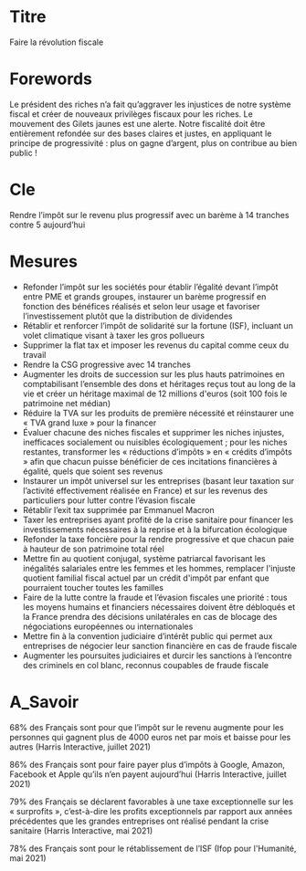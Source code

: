 # Titre

Faire la révolution fiscale
# Forewords

Le président des riches n’a fait qu’aggraver les injustices de notre système fiscal et créer de nouveaux privilèges fiscaux pour les riches. Le mouvement des Gilets jaunes est une alerte. Notre fiscalité doit être entièrement refondée sur des bases claires et justes, en appliquant le principe de progressivité : plus on gagne d’argent, plus on contribue au bien public !

# Cle

Rendre l’impôt sur le revenu plus progressif avec un barème à 14 tranches contre 5 aujourd’hui

# Mesures

* Refonder l’impôt sur les sociétés pour établir l’égalité devant l’impôt entre PME et grands groupes, instaurer un barème progressif en fonction des bénéfices réalisés et selon leur usage et favoriser l’investissement plutôt que la distribution de dividendes
* Rétablir et renforcer l’impôt de solidarité sur la fortune (ISF), incluant un volet climatique visant à taxer les gros pollueurs
* Supprimer la flat tax et imposer les revenus du capital comme ceux du travail
* Rendre la CSG progressive avec 14 tranches
* Augmenter les droits de succession sur les plus hauts patrimoines en comptabilisant l’ensemble des dons et héritages reçus tout au long de la vie et créer un héritage maximal de 12 millions d'euros (soit 100 fois le patrimoine net médian)
* Réduire la TVA sur les produits de première nécessité et réinstaurer une « TVA grand luxe » pour la financer
* Évaluer chacune des niches fiscales et supprimer les niches injustes, inefficaces socialement ou nuisibles écologiquement ; pour les niches restantes, transformer les « réductions d’impôts » en « crédits d’impôts » afin que chacun puisse bénéficier de ces incitations financières à égalité, quels que soient ses revenus
* Instaurer un impôt universel sur les entreprises (basant leur taxation sur l’activité effectivement réalisée en France) et sur les revenus des particuliers pour lutter contre l’évasion fiscale
* Rétablir l’exit tax supprimée par Emmanuel Macron
* Taxer les entreprises ayant profité de la crise sanitaire pour financer les investissements nécessaires à la reprise et à la bifurcation écologique
* Refonder la taxe foncière pour la rendre progressive et que chacun paie à hauteur de son patrimoine total réel
* Mettre fin au quotient conjugal, système patriarcal favorisant les inégalités salariales entre les femmes et les hommes, remplacer l'injuste quotient familial fiscal actuel par un crédit d'impôt par enfant que pourraient toucher toutes les familles
* Faire de la lutte contre la fraude et l’évasion fiscales une priorité : tous les moyens humains et financiers nécessaires doivent être débloqués et la France prendra des décisions unilatérales en cas de blocage des négociations européennes ou internationales
* Mettre fin à la convention judiciaire d’intérêt public qui permet aux entreprises de négocier leur sanction financière en cas de fraude fiscale
* Augmenter les poursuites judiciaires et durcir les sanctions à l’encontre des criminels en col blanc, reconnus coupables de fraude fiscale

# A_Savoir

68% des Français sont pour que l’impôt sur le revenu augmente pour les personnes qui gagnent plus de 4000 euros net par mois et baisse pour les autres (Harris Interactive, juillet 2021)

86% des Français sont pour faire payer plus d’impôts à Google, Amazon, Facebook et Apple qu’ils n’en payent aujourd’hui (Harris Interactive, juillet 2021)

79% des Français se déclarent favorables à une taxe exceptionnelle sur les « surprofits », c’est-à-dire les profits exceptionnels par rapport aux années précédentes que les grandes entreprises ont réalisé pendant la crise sanitaire (Harris Interactive, mai 2021)

78% des Français sont pour le rétablissement de l’ISF (Ifop pour l'Humanité, mai 2021)